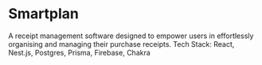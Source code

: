 # Smartplan
A receipt management software designed to empower users in effortlessly organising and managing their purchase receipts.
Tech Stack: React, Nest.js, Postgres, Prisma, Firebase, Chakra
